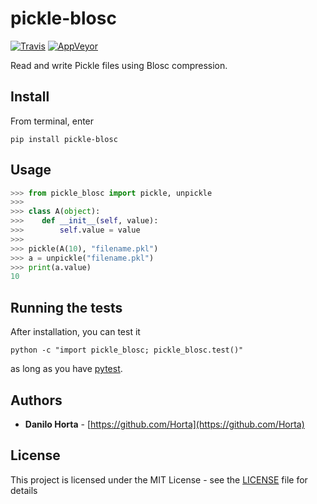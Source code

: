 # pickle-blosc

[![Travis](https://img.shields.io/travis/com/limix/pickle-blosc.svg?style=flat-square&label=linux%20%2F%20macos%20build)](https://travis-ci.com/limix/pickle-blosc) [![AppVeyor](https://img.shields.io/appveyor/ci/Horta/pickle-blosc.svg?style=flat-square&label=windows%20build)](https://ci.appveyor.com/project/Horta/pickle-blosc)

Read and write Pickle files using Blosc compression.

## Install

From terminal, enter

```
pip install pickle-blosc
```

## Usage

```python
>>> from pickle_blosc import pickle, unpickle
>>>
>>> class A(object):
>>>    def __init__(self, value):
>>>        self.value = value
>>>
>>> pickle(A(10), "filename.pkl")
>>> a = unpickle("filename.pkl")
>>> print(a.value)
10
```

## Running the tests

After installation, you can test it
```
python -c "import pickle_blosc; pickle_blosc.test()"
```
as long as you have [pytest](http://docs.pytest.org/en/latest/).

## Authors

* **Danilo Horta** - [https://github.com/Horta](https://github.com/Horta)

## License

This project is licensed under the MIT License - see the
[LICENSE](LICENSE) file for details

